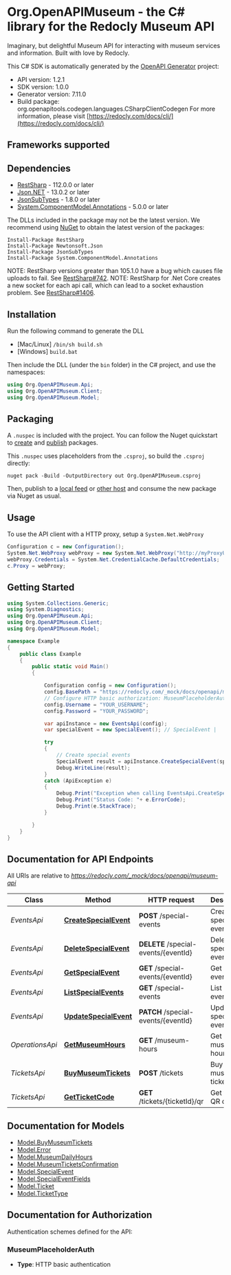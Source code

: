 # Org.OpenAPIMuseum - the C# library for the Redocly Museum API

Imaginary, but delightful Museum API for interacting with museum services and information. Built with love by Redocly.

This C# SDK is automatically generated by the [OpenAPI Generator](https://openapi-generator.tech) project:

- API version: 1.2.1
- SDK version: 1.0.0
- Generator version: 7.11.0
- Build package: org.openapitools.codegen.languages.CSharpClientCodegen
    For more information, please visit [https://redocly.com/docs/cli/](https://redocly.com/docs/cli/)

<a id="frameworks-supported"></a>
## Frameworks supported

<a id="dependencies"></a>
## Dependencies

- [RestSharp](https://www.nuget.org/packages/RestSharp) - 112.0.0 or later
- [Json.NET](https://www.nuget.org/packages/Newtonsoft.Json/) - 13.0.2 or later
- [JsonSubTypes](https://www.nuget.org/packages/JsonSubTypes/) - 1.8.0 or later
- [System.ComponentModel.Annotations](https://www.nuget.org/packages/System.ComponentModel.Annotations) - 5.0.0 or later

The DLLs included in the package may not be the latest version. We recommend using [NuGet](https://docs.nuget.org/consume/installing-nuget) to obtain the latest version of the packages:
```
Install-Package RestSharp
Install-Package Newtonsoft.Json
Install-Package JsonSubTypes
Install-Package System.ComponentModel.Annotations
```

NOTE: RestSharp versions greater than 105.1.0 have a bug which causes file uploads to fail. See [RestSharp#742](https://github.com/restsharp/RestSharp/issues/742).
NOTE: RestSharp for .Net Core creates a new socket for each api call, which can lead to a socket exhaustion problem. See [RestSharp#1406](https://github.com/restsharp/RestSharp/issues/1406).

<a id="installation"></a>
## Installation
Run the following command to generate the DLL
- [Mac/Linux] `/bin/sh build.sh`
- [Windows] `build.bat`

Then include the DLL (under the `bin` folder) in the C# project, and use the namespaces:
```csharp
using Org.OpenAPIMuseum.Api;
using Org.OpenAPIMuseum.Client;
using Org.OpenAPIMuseum.Model;
```
<a id="packaging"></a>
## Packaging

A `.nuspec` is included with the project. You can follow the Nuget quickstart to [create](https://docs.microsoft.com/en-us/nuget/quickstart/create-and-publish-a-package#create-the-package) and [publish](https://docs.microsoft.com/en-us/nuget/quickstart/create-and-publish-a-package#publish-the-package) packages.

This `.nuspec` uses placeholders from the `.csproj`, so build the `.csproj` directly:

```
nuget pack -Build -OutputDirectory out Org.OpenAPIMuseum.csproj
```

Then, publish to a [local feed](https://docs.microsoft.com/en-us/nuget/hosting-packages/local-feeds) or [other host](https://docs.microsoft.com/en-us/nuget/hosting-packages/overview) and consume the new package via Nuget as usual.

<a id="usage"></a>
## Usage

To use the API client with a HTTP proxy, setup a `System.Net.WebProxy`
```csharp
Configuration c = new Configuration();
System.Net.WebProxy webProxy = new System.Net.WebProxy("http://myProxyUrl:80/");
webProxy.Credentials = System.Net.CredentialCache.DefaultCredentials;
c.Proxy = webProxy;
```

<a id="getting-started"></a>
## Getting Started

```csharp
using System.Collections.Generic;
using System.Diagnostics;
using Org.OpenAPIMuseum.Api;
using Org.OpenAPIMuseum.Client;
using Org.OpenAPIMuseum.Model;

namespace Example
{
    public class Example
    {
        public static void Main()
        {

            Configuration config = new Configuration();
            config.BasePath = "https://redocly.com/_mock/docs/openapi/museum-api";
            // Configure HTTP basic authorization: MuseumPlaceholderAuth
            config.Username = "YOUR_USERNAME";
            config.Password = "YOUR_PASSWORD";

            var apiInstance = new EventsApi(config);
            var specialEvent = new SpecialEvent(); // SpecialEvent | 

            try
            {
                // Create special events
                SpecialEvent result = apiInstance.CreateSpecialEvent(specialEvent);
                Debug.WriteLine(result);
            }
            catch (ApiException e)
            {
                Debug.Print("Exception when calling EventsApi.CreateSpecialEvent: " + e.Message );
                Debug.Print("Status Code: "+ e.ErrorCode);
                Debug.Print(e.StackTrace);
            }

        }
    }
}
```

<a id="documentation-for-api-endpoints"></a>
## Documentation for API Endpoints

All URIs are relative to *https://redocly.com/_mock/docs/openapi/museum-api*

Class | Method | HTTP request | Description
------------ | ------------- | ------------- | -------------
*EventsApi* | [**CreateSpecialEvent**](docs/EventsApi.md#createspecialevent) | **POST** /special-events | Create special events
*EventsApi* | [**DeleteSpecialEvent**](docs/EventsApi.md#deletespecialevent) | **DELETE** /special-events/{eventId} | Delete special event
*EventsApi* | [**GetSpecialEvent**](docs/EventsApi.md#getspecialevent) | **GET** /special-events/{eventId} | Get special event
*EventsApi* | [**ListSpecialEvents**](docs/EventsApi.md#listspecialevents) | **GET** /special-events | List special events
*EventsApi* | [**UpdateSpecialEvent**](docs/EventsApi.md#updatespecialevent) | **PATCH** /special-events/{eventId} | Update special event
*OperationsApi* | [**GetMuseumHours**](docs/OperationsApi.md#getmuseumhours) | **GET** /museum-hours | Get museum hours
*TicketsApi* | [**BuyMuseumTickets**](docs/TicketsApi.md#buymuseumtickets) | **POST** /tickets | Buy museum tickets
*TicketsApi* | [**GetTicketCode**](docs/TicketsApi.md#getticketcode) | **GET** /tickets/{ticketId}/qr | Get ticket QR code


<a id="documentation-for-models"></a>
## Documentation for Models

 - [Model.BuyMuseumTickets](docs/BuyMuseumTickets.md)
 - [Model.Error](docs/Error.md)
 - [Model.MuseumDailyHours](docs/MuseumDailyHours.md)
 - [Model.MuseumTicketsConfirmation](docs/MuseumTicketsConfirmation.md)
 - [Model.SpecialEvent](docs/SpecialEvent.md)
 - [Model.SpecialEventFields](docs/SpecialEventFields.md)
 - [Model.Ticket](docs/Ticket.md)
 - [Model.TicketType](docs/TicketType.md)


<a id="documentation-for-authorization"></a>
## Documentation for Authorization


Authentication schemes defined for the API:
<a id="MuseumPlaceholderAuth"></a>
### MuseumPlaceholderAuth

- **Type**: HTTP basic authentication


